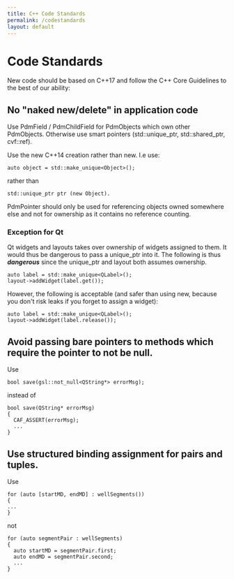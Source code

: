 ```yaml
---
title: C++ Code Standards
permalink: /codestandards
layout: default
---
```


# Code Standards 

New code should be based on C++17 and follow the C++ Core Guidelines to the best of our ability:

## No "naked new/delete" in application code
Use PdmField / PdmChildField for PdmObjects which own other PdmObjects. Otherwise use smart pointers (std::unique_ptr, std::shared_ptr, cvf::ref).

Use the new C++14 creation rather than new. I.e use:
```
auto object = std::make_unique<Object>();
```
rather than 
```
std::unique_ptr ptr (new Object).
```
PdmPointer<T> should only be used for referencing objects owned somewhere else and not for ownership as it contains no reference counting.
  
### Exception for Qt
Qt widgets and layouts takes over ownership of widgets assigned to them. It would thus be dangerous to pass a unique_ptr into it.
The following is thus ***dangerous*** since the unique_ptr and layout both assumes ownership.
```
auto label = std::make_unique<QLabel>();
layout->addWidget(label.get());
```

However, the following is acceptable (and safer than using new, because you don't risk leaks if you forget to assign a widget):
```
auto label = std::make_unique<QLabel>();
layout->addWidget(label.release());
```

## Avoid passing bare pointers to methods which require the pointer to not be null. 
Use 
```
bool save(gsl::not_null<QString*> errorMsg);
```
instead of 
```
bool save(QString* errorMsg)
{
  CAF_ASSERT(errorMsg);
  ...
}
```

## Use structured binding assignment for pairs and tuples. 
Use
```
for (auto [startMD, endMD] : wellSegments())
{
...
}
```
not
```
for (auto segmentPair : wellSegments)
{ 
  auto startMD = segmentPair.first;
  auto endMD = segmentPair.second;
  ...
}
